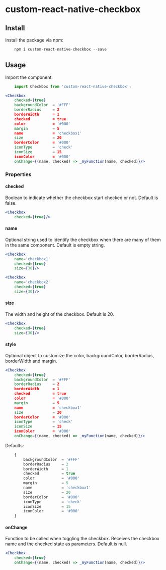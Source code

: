 # custom-react-native-checkbox


## Install

Install the package via npm:

```javascript
    npm i custom-react-native-checkbox --save
```
## Usage

Import the component:

```javascript
    import Checkbox from 'custom-react-native-checkbox';
```

```jsx
<Checkbox
    checked={true}
    backgroundColor  = '#FFF'
    borderRadius     = 2
    borderWidth      = 1
    checked          = true
    color            = '#000'
    margin           = 5
    name             = 'checkbox1'
    size             = 20
    borderColor      = '#000'
    iconType         = 'check'
    iconSize         = 15
    iconColor        = '#000'
    onChange={(name, checked) => _myFunction(name, checked)}/>
```

### Properties

#### checked

Boolean to indicate whether the checkbox start checked or not. Default is false.

```jsx
<Checkbox
    checked={true}/>
```

#### name

Optional string used to identify the checkbox when there are many of them in the
same component. Default is empty string.

```jsx
<Checkbox
    name='checkbox1'
    checked={true}
    size={30}/>
```

```jsx
<Checkbox
    name='checkbox2'
    checked={true}
    size={30}/>
```

#### size

The width and height of the checkbox. Default is 20.

```jsx
<Checkbox
    checked={true}
    size={30}/>
```

#### style

Optional object to customize the color, backgroundColor, borderRadius,
borderWidth and margin.

```jsx
<Checkbox
    checked={true}
    backgroundColor  = '#FFF'
    borderRadius     = 2
    borderWidth      = 1
    checked          = true
    color            = '#000'
    margin           = 5
    name             = 'checkbox1'
    size             = 20
    borderColor      = '#000'
    iconType         = 'check'
    iconSize         = 15
    iconColor        = '#000'
    onChange={(name, checked) => _myFunction(name, checked)}/>
```

Defaults:
```javascript
    {
        backgroundColor  = '#FFF'
        borderRadius     = 2
        borderWidth      = 1
        checked          = true
        color            = '#000'
        margin           = 5
        name             = 'checkbox1'
        size             = 20
        borderColor      = '#000'
        iconType         = 'check'
        iconSize         = 15
        iconColor        = '#000'
    }
```

#### onChange
Function to be called when toggling the checkbox. Receives the checkbox name and
the checked state as parameters. Default is null.

```jsx
<Checkbox
    checked={true}
    onChange={(name, checked) => _myFunction(name, checked)}/>
```